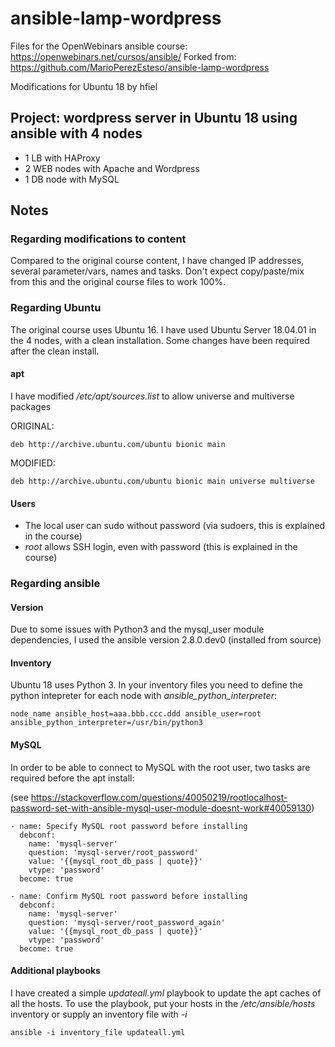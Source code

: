 # ansible-lamp-wordpress

Files for the OpenWebinars ansible course: https://openwebinars.net/cursos/ansible/
Forked from: https://github.com/MarioPerezEsteso/ansible-lamp-wordpress

Modifications for Ubuntu 18 by hfiel

## Project: wordpress server in Ubuntu 18 using ansible with 4 nodes
* 1 LB with HAProxy
* 2 WEB nodes with Apache and Wordpress
* 1 DB node with MySQL

## Notes

### Regarding modifications to content

Compared to the original course content, I have changed IP addresses, several parameter/vars, names and tasks. Don't expect copy/paste/mix from this and the original course files to work 100%.

### Regarding Ubuntu

The original course uses Ubuntu 16. I have used Ubuntu Server 18.04.01 in the 4 nodes, with a clean  installation. Some changes have been required after the clean install.


#### apt
I have modified */etc/apt/sources.list* to allow universe and multiverse packages

ORIGINAL:

```
deb http://archive.ubuntu.com/ubuntu bionic main
```

MODIFIED:

```
deb http://archive.ubuntu.com/ubuntu bionic main universe multiverse
```

#### Users

* The local user can sudo without password (via sudoers, this is explained in the course)
* *root* allows SSH login, even with password (this is explained in the course)

### Regarding ansible

#### Version

Due to some issues with Python3 and the mysql_user module dependencies, I used the ansible version 2.8.0.dev0 (installed from source)

#### Inventory

Ubuntu 18 uses Python 3. In your inventory files you need to define the python intepreter for each node with *ansible_python_interpreter*:

```
node_name ansible_host=aaa.bbb.ccc.ddd ansible_user=root ansible_python_interpreter=/usr/bin/python3
```

#### MySQL

In order to be able to connect to MySQL with the root user, two tasks are required before the apt install:

(see https://stackoverflow.com/questions/40050219/rootlocalhost-password-set-with-ansible-mysql-user-module-doesnt-work#40059130)

```
- name: Specify MySQL root password before installing
  debconf:
    name: 'mysql-server'
    question: 'mysql-server/root_password'
    value: '{{mysql_root_db_pass | quote}}'
    vtype: 'password'
  become: true

- name: Confirm MySQL root password before installing
  debconf:
    name: 'mysql-server'
    question: 'mysql-server/root_password_again'
    value: '{{mysql_root_db_pass | quote}}'
    vtype: 'password'
  become: true
```

#### Additional playbooks

I have created a simple *updateall.yml* playbook to update the apt caches of all the hosts. To use the playbook, put your hosts in the */etc/ansible/hosts* inventory or supply an inventory file with *-i*

```
ansible -i inventory_file updateall.yml
```
